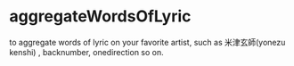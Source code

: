 # aggregateWordsOfLyric
to aggregate words of lyric on your favorite artist, such as 米津玄師(yonezu kenshi) , backnumber, onedirection so on.
